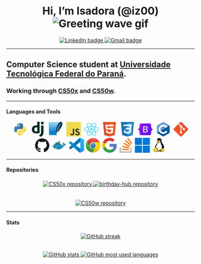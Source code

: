 <div align="center">

  <h1>
    Hi, I’m Isadora (@iz00)
    <img src="https://media.giphy.com/media/hvRJCLFzcasrR4ia7z/giphy.gif" alt="Greeting wave gif" title="Hello!" width="30px" />
  </h1>

  <a href="https://www.linkedin.com/in/isadora-conti-sostisso/">
    <img src="https://img.shields.io/badge/LinkedIn-blue?logo=linkedin&logoColor=white&style=for-the-badge" alt="LinkedIn badge" title="Linkedin Profile" />
  </a>
	<a href="mailto:isadoracontsost@gmail.com">
		<img src="https://img.shields.io/badge/Gmail-red?logo=gmail&logoColor=white&style=for-the-badge" alt="Gmail badge" title="Mail me" />
	</a>

</div>

<hr>

## Computer Science student at [Universidade Tecnológica Federal do Paraná](https://www.utfpr.edu.br/).
### Working through [CS50x](https://cs50.harvard.edu/x/) and [CS50w](https://cs50.harvard.edu/web/).

<hr>

#### Languages and Tools

<div align="center">

  <img src="https://github.com/devicons/devicon/blob/master/icons/python/python-original.svg" alt="Python icon" title="Python" height="40" />&nbsp;
  <img src="https://github.com/devicons/devicon/blob/master/icons/django/django-plain.svg" alt="Django icon" title="Django" height="40" />&nbsp;
  <img src="https://github.com/devicons/devicon/blob/master/icons/sqlite/sqlite-original.svg" alt="SQLite icon" title="SQLite" height="40" />&nbsp;
  <img src="https://github.com/devicons/devicon/blob/master/icons/javascript/javascript-original.svg" alt="JavaScript icon" title="JavaScript" height="40" />&nbsp;
  <img src="https://github.com/devicons/devicon/blob/master/icons/react/react-original.svg" alt="React icon" title="React" height="40" />&nbsp;
  <img src="https://github.com/devicons/devicon/blob/master/icons/html5/html5-original.svg" alt="HTML5 icon" title="HTML5" height="40" />&nbsp;
  <img src="https://github.com/devicons/devicon/blob/master/icons/css3/css3-original.svg" alt="CSS3 icon" title="CSS3" height="40" />&nbsp;
  <img src="https://github.com/devicons/devicon/blob/master/icons/bootstrap/bootstrap-original.svg" alt="Bootstrap icon" title="Bootstrap" height="40" />&nbsp;
  <img src="https://github.com/devicons/devicon/blob/master/icons/c/c-original.svg" alt="C icon" title="C" height="40" />&nbsp;
  <img src="https://github.com/devicons/devicon/blob/master/icons/git/git-original.svg" alt="Git icon" title="Git" height="40" />
  <img src="https://github.com/devicons/devicon/blob/master/icons/github/github-original.svg" alt="GitHub icon" title="GitHub" height="40" />
  <img src="https://github.com/devicons/devicon/blob/master/icons/docker/docker-original.svg" alt="Docker icon" title="Docker" height="40" />&nbsp;
  <img src="https://github.com/devicons/devicon/blob/master/icons/vscode/vscode-original.svg" alt="VSCode icon" title="VSCode" height="40" />
  <img src="https://github.com/devicons/devicon/blob/master/icons/chrome/chrome-original.svg" alt="Chrome icon" title="Chrome" height="40" />
  <img src="https://github.com/devicons/devicon/blob/master/icons/google/google-original.svg" alt="Google icon" title="Google" height="40" />
  <img src="https://github.com/devicons/devicon/blob/master/icons/stackoverflow/stackoverflow-original.svg" alt="StackOverflow icon" title="StackOverflow" height="40" />
  <img src="https://github.com/devicons/devicon/blob/master/icons/windows11/windows11-original.svg" alt="Windows icon" title="Windows" height="40" />
  <img src="https://github.com/devicons/devicon/blob/master/icons/linux/linux-original.svg" alt="Linux icon" title="Linux" height="40" />

</div>

<hr>

#### Repositories

<div align="center">

  <a href="https://github.com/iz00/CS50x">
		<picture align="center">
	 		<source
	    	srcset="https://github-readme-stats.vercel.app/api/pin/?repo=CS50x&theme=react&username=iz00"
	    	media="(prefers-color-scheme: dark)"
	  	/>
	  	<source
	    	srcset="https://github-readme-stats.vercel.app/api/pin/?repo=CS50x&username=iz00"
	    	media="(prefers-color-scheme: light)"
	  	/>
	  	<img src="https://github-readme-stats.vercel.app/api/pin/?repo=CS50x&username=iz00" alt="CS50x repository" align="center" />
		</picture>
	</a>

  <a href="https://github.com/iz00/birthday-hub">
		<picture align="center">
	 		<source
	    	srcset="https://github-readme-stats.vercel.app/api/pin/?repo=birthday-hub&theme=react&username=iz00"
	    	media="(prefers-color-scheme: dark)"
	  	/>
	  	<source
	    	srcset="https://github-readme-stats.vercel.app/api/pin/?repo=birthday-hub&username=iz00"
	    	media="(prefers-color-scheme: light), (prefers-color-scheme: no-preference)"
	  	/>
	  	<img src="https://github-readme-stats.vercel.app/api/pin/?repo=birthday-hub&username=iz00" alt="birthday-hub repository" align="center" height="140em" />
		</picture>
	</a>

######

  <a href="https://github.com/iz00/CS50w">
		<picture align="center">
	 		<source
	    	srcset="https://github-readme-stats.vercel.app/api/pin/?repo=CS50w&theme=react&username=iz00"
	    	media="(prefers-color-scheme: dark)"
	  	/>
	  	<source
	    	srcset="https://github-readme-stats.vercel.app/api/pin/?repo=CS50w&username=iz00"
	    	media="(prefers-color-scheme: light), (prefers-color-scheme: no-preference)"
	  	/>
	  	<img src="https://github-readme-stats.vercel.app/api/pin/?repo=CS50w&username=iz00" alt="CS50w repository" align="center" />
		</picture>
	</a>

</div>

<hr>

#### Stats

<div align="center">

  <a href="https://streak-stats.demolab.com?date_format=j%20M%5B%20Y%5D&theme=react&user=iz00">
	  <picture align="center">
			<source
				srcset="https://streak-stats.demolab.com?date_format=j%20M%5B%20Y%5D&theme=react&user=iz00"
				media="(prefers-color-scheme: dark)"
			/>
			<source
				srcset="https://streak-stats.demolab.com?date_format=j%20M%5B%20Y%5D&user=iz00"
				media="(prefers-color-scheme: light), (prefers-color-scheme: no-preference)"
			/>
			<img src="https://streak-stats.demolab.com?date_format=j%20M%5B%20Y%5D&user=iz00" alt="GitHub streak" align="center" />
		</picture>
	</a>

  ######

  <a href="https://github-readme-stats.vercel.app/api?include_all_commits=true&show_icons=true&theme=react&username=iz00">
	  <picture align="center">
			<source
				srcset="https://github-readme-stats.vercel.app/api?include_all_commits=true&show_icons=true&theme=react&username=iz00"
				media="(prefers-color-scheme: dark)"
			/>
			<source
				srcset="https://github-readme-stats.vercel.app/api?include_all_commits=true&show_icons=true&username=iz00"
				media="(prefers-color-scheme: light), (prefers-color-scheme: no-preference)"
			/>
			<img src="https://github-readme-stats.vercel.app/api?include_all_commits=true&show_icons=true&username=iz00" alt="GitHub stats" height="180em" />
		</picture>
	</a>

  <a href="https://github-readme-stats.vercel.app/api/top-langs/?langs_count=16&layout=compact&theme=react&username=iz00">
	  <picture align="center">
			<source
				srcset="https://github-readme-stats.vercel.app/api/top-langs/?langs_count=16&layout=compact&theme=react&username=iz00"
				media="(prefers-color-scheme: dark)"
			/>
			<source
				srcset="https://github-readme-stats.vercel.app/api/top-langs/?langs_count=16&layout=compact&username=iz00"
				media="(prefers-color-scheme: light), (prefers-color-scheme: no-preference)"
			/>
			<img src="https://github-readme-stats.vercel.app/api/top-langs/?langs_count=16&layout=compact&username=iz00" alt="GitHub most used languages" height="180em" />
		</picture>
	</a>

</div>
